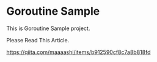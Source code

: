 # Goroutine Sample

This is Goroutine Sample project.

Please Read This Article.

https://qiita.com/maaaashi/items/b912590cf8c7a8b818fd